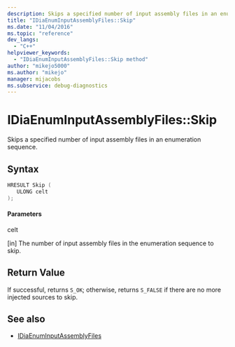 ```yaml
---
description: Skips a specified number of input assembly files in an enumeration sequence.
title: "IDiaEnumInputAssemblyFiles::Skip"
ms.date: "11/04/2016"
ms.topic: "reference"
dev_langs:
  - "C++"
helpviewer_keywords:
  - "IDiaEnumInputAssemblyFiles::Skip method"
author: "mikejo5000"
ms.author: "mikejo"
manager: mijacobs
ms.subservice: debug-diagnostics
---
```


# IDiaEnumInputAssemblyFiles::Skip

Skips a specified number of input assembly files in an enumeration sequence.

## Syntax

```c++
HRESULT Skip ( 
   ULONG celt
);
```

#### Parameters

celt

[in] The number of input assembly files in the enumeration sequence to skip.

## Return Value

If successful, returns `S_OK`; otherwise, returns `S_FALSE` if there are no more injected sources to skip.

## See also

- [IDiaEnumInputAssemblyFiles](../../debugger/debug-interface-access/idiaenuminputassemblyfiles.md)
